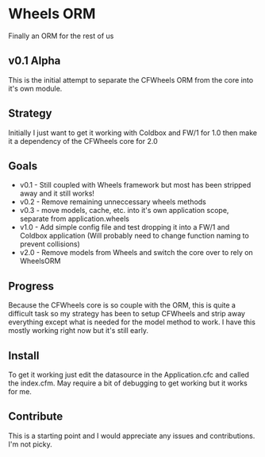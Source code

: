 # Wheels ORM
Finally an ORM for the rest of us

## v0.1 Alpha

This is the initial attempt to separate the CFWheels ORM from the core into it's own module.

## Strategy

Initially I just want to get it working with Coldbox and FW/1 for 1.0 then make it a dependency of the CFWheels core for 2.0

## Goals

* v0.1 - Still coupled with Wheels framework but most has been stripped away and it still works!
* v0.2 - Remove remaining unneccessary wheels methods
* v0.3 - move models, cache, etc. into it's own application scope, separate from application.wheels
* v1.0 - Add simple config file and test dropping it into a FW/1 and Coldbox application (Will probably need to change function naming to prevent collisions)
* v2.0 - Remove models from Wheels and switch the core over to rely on WheelsORM

## Progress

Because the CFWheels core is so couple with the ORM, this is quite a difficult task so my strategy has been to setup CFWheels and strip away everything except what is needed for the model method to work. I have this mostly working right now but it's still early.

## Install

To get it working just edit the datasource in the Application.cfc and called the index.cfm. May require a bit of debugging to get working but it works for me.

## Contribute

This is a starting point and I would appreciate any issues and contributions. I'm not picky.
